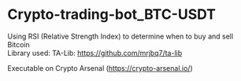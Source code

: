 # Crypto-trading-bot_BTC-USDT
Using RSI (Relative Strength Index) to determine when to buy and sell Bitcoin<br>
Library used: TA-Lib: https://github.com/mrjbq7/ta-lib<br>

Executable on Crypto Arsenal (https://crypto-arsenal.io/)
